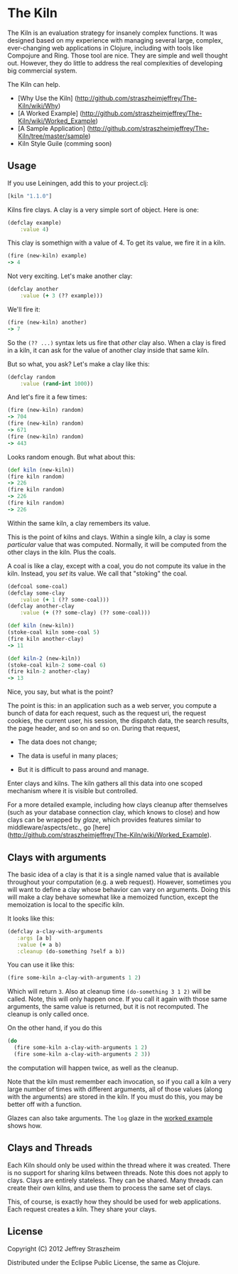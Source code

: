 # The Kiln
  
The Kiln is an evaluation strategy for insanely complex functions. It
was designed based on my experience with managing several large,
complex, ever-changing web applications in Clojure, including with
tools like Compojure and Ring. Those tool are nice. They are simple
and well thought out. However, they do little to address the real
complexities of developing big commercial system.

The Kiln can help.

* [Why Use the Kiln]
  (http://github.com/straszheimjeffrey/The-Kiln/wiki/Why)
* [A Worked Example]
  (http://github.com/straszheimjeffrey/The-Kiln/wiki/Worked_Example)
* [A Sample Application]
  (http://github.com/straszheimjeffrey/The-Kiln/tree/master/sample)
* Kiln Style Guile (comming soon)

## Usage

If you use Leiningen, add this to your project.clj:

````clojure
[kiln "1.1.0"]
````

Kilns fire clays. A clay is a very simple sort of object. Here is one:

````clojure
(defclay example)
    :value 4)
````

This clay is somethign with a value of 4. To get its value, we fire it
in a kiln.

````clojure
(fire (new-kiln) example)
-> 4
````

Not very exciting. Let's make another clay:

````clojure
(defclay another
    :value (+ 3 (?? example)))
````

We'll fire it:

````clojure
(fire (new-kiln) another)
-> 7
````

So the `(?? ...)` syntax lets us fire that *other* clay also. When a
clay is fired in a kiln, it can ask for the value of another clay
inside that same kiln.

But so what, you ask? Let's make a clay like this:

````clojure
(defclay random
    :value (rand-int 1000))
````

And let's fire it a few times:

````clojure
(fire (new-kiln) random)
-> 704
(fire (new-kiln) random)
-> 671
(fire (new-kiln) random)
-> 443
````

Looks random enough. But what about this:

````clojure
(def kiln (new-kiln))
(fire kiln random)
-> 226
(fire kiln random)
-> 226
(fire kiln random)
-> 226
````

Within the same kiln, a clay remembers its value.

This is the point of kilns and clays. Within a single kiln, a clay is
some *particular* value that was computed. Normally, it will be
computed from the other clays in the kiln. Plus the coals.

A coal is like a clay, except with a coal, you do not compute its
value in the kiln. Instead, you *set* its value. We call that
"stoking" the coal.

````clojure
(defcoal some-coal)
(defclay some-clay
    :value (+ 1 (?? some-coal)))
(defclay another-clay
    :value (+ (?? some-clay) (?? some-coal)))

(def kiln (new-kiln))
(stoke-coal kiln some-coal 5)
(fire kiln another-clay)
-> 11

(def kiln-2 (new-kiln))
(stoke-coal kiln-2 some-coal 6)
(fire kiln-2 another-clay)
-> 13
````

Nice, you say, but what is the point?

The point is this: in an application such as a web server, you compute
a bunch of data for each request, such as the request uri, the request
cookies, the current user, his session, the dispatch data, the search
results, the page header, and so on and so on. During that request,

* The data does not change;

* The data is useful in many places;

* But it is difficult to pass around and manage.

Enter clays and kilns. The kiln gathers all this data into one scoped
mechanism where it is visible but controlled.

For a more detailed example, including how clays cleanup after
themselves (such as your database connection clay, which knows to
close) and how clays can be wrapped by *glaze*, which provides
features similar to middleware/aspects/etc., go [here]
(http://github.com/straszheimjeffrey/The-Kiln/wiki/Worked_Example).


## Clays with arguments

The basic idea of a clay is that it is a single named value that is
available throughout your computation (e.g. a web request). However,
sometimes you will want to define a clay whose behavior can vary on
arguments. Doing this will make a clay behave somewhat like a memoized
function, except the memoization is local to the specific kiln.

It looks like this:

````clojure
(defclay a-clay-with-arguments
   :args [a b]
   :value (+ a b)
   :cleanup (do-something ?self a b))
````

You can use it like this:

````clojure
(fire some-kiln a-clay-with-arguments 1 2)
````

Which will return `3`. Also at cleanup time `(do-something 3 1 2)`
will be called. Note, this will only happen once. If you call it again
with those same arguments, the same value is returned, but it is not
recomputed. The cleanup is only called once.

On the other hand, if you do this

````clojure
(do
  (fire some-kiln a-clay-with-arguments 1 2)
  (fire some-kiln a-clay-with-arguments 2 3))
````

the computation will happen twice, as well as the cleanup.

Note that the kiln must remember each invocation, so if you call a
kiln a very large number of times with different arguments, all of
those values (along with the arguments) are stored in the kiln. If you
must do this, you may be better off with a function.

Glazes can also take arguments. The `log` glaze in the [worked
example](http://github.com/straszheimjeffrey/The-Kiln/wiki/Worked_Example)
shows how.


## Clays and Threads

Each Kiln should only be used within the thread where it was
created. There is no support for sharing kilns between threads. Note
this does not apply to clays. Clays are entirely stateless. They can
be shared. Many threads can create their own kilns, and use them to
process the same set of clays.

This, of course, is exactly how they should be used for web
applications. Each request creates a kiln. They share your clays.

## License

Copyright (C) 2012 Jeffrey Straszheim

Distributed under the Eclipse Public License, the same as Clojure.

